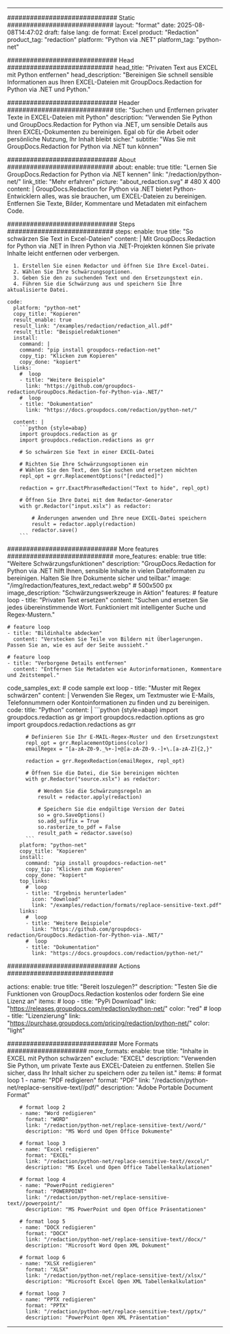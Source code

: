 
---
############################# Static ############################
layout: "format"
date:  2025-08-08T14:47:02
draft: false
lang: de
format: Excel
product: "Redaction"
product_tag: "redaction"
platform: "Python via .NET"
platform_tag: "python-net"

############################# Head ############################
head_title: "Privaten Text aus EXCEL mit Python entfernen"
head_description: "Bereinigen Sie schnell sensible Informationen aus Ihren EXCEL-Dateien mit GroupDocs.Redaction for Python via .NET und Python."

############################# Header ############################
title: "Suchen und Entfernen privater Texte in EXCEL-Dateien mit Python" 
description: "Verwenden Sie Python und GroupDocs.Redaction for Python via .NET, um sensible Details aus Ihren EXCEL-Dokumenten zu bereinigen. Egal ob für die Arbeit oder persönliche Nutzung, Ihr Inhalt bleibt sicher."
subtitle: "Was Sie mit GroupDocs.Redaction for Python via .NET tun können" 

############################# About ############################
about:
    enable: true
    title: "Lernen Sie GroupDocs.Redaction for Python via .NET kennen"
    link: "/redaction/python-net/"
    link_title: "Mehr erfahren"
    picture: "about_redaction.svg" # 480 X 400
    content: |
       GroupDocs.Redaction for Python via .NET bietet Python-Entwicklern alles, was sie brauchen, um EXCEL-Dateien zu bereinigen. Entfernen Sie Texte, Bilder, Kommentare und Metadaten mit einfachem Code.

############################# Steps ############################
steps:
    enable: true
    title: "So schwärzen Sie Text in Excel-Dateien"
    content: |
      Mit GroupDocs.Redaction for Python via .NET in Ihren Python via .NET-Projekten können Sie private Inhalte leicht entfernen oder verbergen.
      
      1. Erstellen Sie einen Redactor und öffnen Sie Ihre Excel-Datei.
      2. Wählen Sie Ihre Schwärzungsoptionen.
      3. Geben Sie den zu suchenden Text und den Ersetzungstext ein.
      4. Führen Sie die Schwärzung aus und speichern Sie Ihre aktualisierte Datei.
   
    code:
      platform: "python-net"
      copy_title: "Kopieren"
      result_enable: true
      result_link: "/examples/redaction/redaction_all.pdf"
      result_title: "Beispielredaktionen"
      install:
        command: |
        command: "pip install groupdocs-redaction-net"
        copy_tip: "Klicken zum Kopieren"
        copy_done: "kopiert"
      links:
        #  loop
        - title: "Weitere Beispiele"
          link: "https://github.com/groupdocs-redaction/GroupDocs.Redaction-for-Python-via-.NET/"
        #  loop
        - title: "Dokumentation"
          link: "https://docs.groupdocs.com/redaction/python-net/"
          
      content: |
        ```python {style=abap}
        import groupdocs.redaction as gr
        import groupdocs.redaction.redactions as grr

        # So schwärzen Sie Text in einer EXCEL-Datei

        # Richten Sie Ihre Schwärzungsoptionen ein
        # Wählen Sie den Text, den Sie suchen und ersetzen möchten
        repl_opt = grr.ReplacementOptions("[redacted]")
                
        redaction = grr.ExactPhraseRedaction("Text to hide", repl_opt)

        # Öffnen Sie Ihre Datei mit dem Redactor-Generator
        with gr.Redactor("input.xslx") as redactor:

            # Änderungen anwenden und Ihre neue EXCEL-Datei speichern
            result = redactor.apply(redaction)
            redactor.save()
        ```            


############################# More features ############################
more_features:
  enable: true
  title: "Weitere Schwärzungsfunktionen"
  description: "GroupDocs.Redaction for Python via .NET hilft Ihnen, sensible Inhalte in vielen Dateiformaten zu bereinigen. Halten Sie Ihre Dokumente sicher und teilbar."
  image: "/img/redaction/features_text_redact.webp" # 500x500 px
  image_description: "Schwärzungswerkzeuge in Aktion"
  features:
    # feature loop
    - title: "Privaten Text ersetzen"
      content: "Suchen und ersetzen Sie jedes übereinstimmende Wort. Funktioniert mit intelligenter Suche und Regex-Mustern."

    # feature loop
    - title: "Bildinhalte abdecken"
      content: "Verstecken Sie Teile von Bildern mit Überlagerungen. Passen Sie an, wie es auf der Seite aussieht."

    # feature loop
    - title: "Verborgene Details entfernen"
      content: "Entfernen Sie Metadaten wie Autorinformationen, Kommentare und Zeitstempel."
      
  code_samples_ext:
    # code sample ext loop
    - title: "Muster mit Regex schwärzen"
      content: |
        Verwenden Sie Regex, um Textmuster wie E-Mails, Telefonnummern oder Kontoinformationen zu finden und zu bereinigen.
      code:
        title: "Python"
        content: |
          ```python {style=abap}
          import groupdocs.redaction as gr
          import groupdocs.redaction.options as gro
          import groupdocs.redaction.redactions as grr

          # Definieren Sie Ihr E-MAIL-Regex-Muster und den Ersetzungstext
          repl_opt = grr.ReplacementOptions(color)
          emailRegex = "[a-zA-Z0-9._%+-]+@[a-zA-Z0-9.-]+\.[a-zA-Z]{2,}"

          redaction = grr.RegexRedaction(emailRegex, repl_opt)

          # Öffnen Sie die Datei, die Sie bereinigen möchten
          with gr.Redactor("source.xslx") as redactor:

              # Wenden Sie die Schwärzungsregeln an
              result = redactor.apply(redaction)

              # Speichern Sie die endgültige Version der Datei
              so = gro.SaveOptions()
              so.add_suffix = True
              so.rasterize_to_pdf = False
              result_path = redactor.save(so)
          ```
        platform: "python-net"
        copy_title: "Kopieren"
        install:
          command: "pip install groupdocs-redaction-net"
          copy_tip: "Klicken zum Kopieren"
          copy_done: "kopiert"
        top_links:
          #  loop
          - title: "Ergebnis herunterladen"
            icon: "download"
            link: "/examples/redaction/formats/replace-sensitive-text.pdf"
        links:
          #  loop
          - title: "Weitere Beispiele"
            link: "https://github.com/groupdocs-redaction/GroupDocs.Redaction-for-Python-via-.NET/"
          #  loop
          - title: "Dokumentation"
            link: "https://docs.groupdocs.com/redaction/python-net/"


############################# Actions ############################

actions:
  enable: true
  title: "Bereit loszulegen?"
  description: "Testen Sie die Funktionen von GroupDocs.Redaction kostenlos oder fordern Sie eine Lizenz an"
  items:
    #  loop
    - title: "PyPi Download"
      link: "https://releases.groupdocs.com/redaction/python-net/"
      color: "red"
        #  loop
    - title: "Lizenzierung"
      link: "https://purchase.groupdocs.com/pricing/redaction/python-net/"
      color: "light"


############################# More Formats #####################
more_formats:
    enable: true
    title: "Inhalte in EXCEL mit Python schwärzen"
    exclude: "EXCEL"
    description: "Verwenden Sie Python, um private Texte aus EXCEL-Dateien zu entfernen. Stellen Sie sicher, dass Ihr Inhalt sicher zu speichern oder zu teilen ist."
    items: 
        # format loop 1
        - name: "PDF redigieren"
          format: "PDF"
          link: "/redaction/python-net/replace-sensitive-text//pdf/"
          description: "Adobe Portable Document Format"

        # format loop 2
        - name: "Word redigieren"
          format: "WORD"
          link: "/redaction/python-net/replace-sensitive-text//word/"
          description: "MS Word und Open Office Dokumente"
          
        # format loop 3
        - name: "Excel redigieren"
          format: "EXCEL"
          link: "/redaction/python-net/replace-sensitive-text//excel/"
          description: "MS Excel und Open Office Tabellenkalkulationen"

        # format loop 4
        - name: "PowerPoint redigieren"
          format: "POWERPOINT"
          link: "/redaction/python-net/replace-sensitive-text//powerpoint/"
          description: "MS PowerPoint und Open Office Präsentationen"

        # format loop 5
        - name: "DOCX redigieren"
          format: "DOCX"
          link: "/redaction/python-net/replace-sensitive-text//docx/"
          description: "Microsoft Word Open XML Dokument"
          
        # format loop 6
        - name: "XLSX redigieren"
          format: "XLSX"
          link: "/redaction/python-net/replace-sensitive-text//xlsx/"
          description: "Microsoft Excel Open XML Tabellenkalkulation"
          
        # format loop 7
        - name: "PPTX redigieren"
          format: "PPTX"
          link: "/redaction/python-net/replace-sensitive-text//pptx/"
          description: "PowerPoint Open XML Präsentation"


---